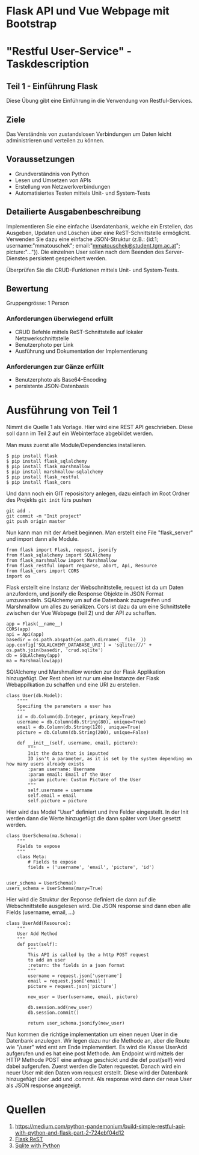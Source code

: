 # Flask API und Vue Webpage mit Bootstrap
# "Restful User-Service" - Taskdescription

## Teil 1 - Einführung Flask
Diese Übung gibt eine Einführung in die Verwendung von Restful-Services.

## Ziele
Das Verständnis von zustandslosen Verbindungen um Daten leicht administrieren und verteilen zu können.

## Voraussetzungen
* Grundverständnis von Python
* Lesen und Umsetzen von APIs
* Erstellung von Netzwerkverbindungen
* Automatisiertes Testen mittels Unit- und System-Tests

## Detailierte Ausgabenbeschreibung
Implementieren Sie eine einfache Userdatenbank, welche ein Erstellen, das Ausgeben, Updaten und Löschen über eine ReST-Schnittstelle ermöglicht. Verwenden Sie dazu eine einfache JSON-Struktur (z.B.: {id:1; username:"mmatouschek"; email:"mmatouschek@student.tgm.ac.at"; picture:"..."}). Die einzelnen User sollen nach dem Beenden des Server-Dienstes persistent gespeichert werden.  

Überprüfen Sie die CRUD-Funktionen mittels Unit- und System-Tests.  


## Bewertung
Gruppengrösse: 1 Person
### Anforderungen **überwiegend erfüllt**
+ CRUD Befehle mittels ReST-Schnittstelle auf lokaler Netzwerkschnittstelle
+ Benutzerphoto per Link
+ Ausführung und Dokumentation der Implementierung

### Anforderungen **zur Gänze erfüllt**
+ Benutzerphoto als Base64-Encoding
+ persistente JSON-Datenbasis 

# Ausführung von Teil 1
Nimmt die Quelle 1 als Vorlage.
Hier wird eine REST API geschrieben. Diese soll dann im Teil 2 auf ein Webinterface abgebildet werden.

Man muss zuerst alle Module/Dependencies installieren. 
```
$ pip install flask
$ pip install flask_sqlalchemy 
$ pip install flask_marshmallow
$ pip install marshmallow-sqlalchemy
$ pip install flask_restful
$ pip install flask_cors
```
Und dann noch ein GIT reposisitory anlegen, dazu einfach im Root Ordner des Projekts
`git init`
fürs pushen
```
git add .
git commit -m "Init project"
git push origin master
```
Nun kann man mit der Arbeit beginnen. Man erstellt eine File "flask_server" und import dann alle Module.
```
from flask import Flask, request, jsonify
from flask_sqlalchemy import SQLAlchemy
from flask_marshmallow import Marshmallow
from flask_restful import reqparse, abort, Api, Resource
from flask_cors import CORS
import os
```
Flask erstellt eine Instanz der Webschnittstelle, request ist da um Daten anzufordern, und jsonify die Response Objekte in JSON Format umzuwandeln. SQAlchemy um auf die Datenbank zuzugreifen und Marshmallow um alles zu serializen. Cors ist dazu da um eine Schnittstelle zwischen der Vue Webpage (teil 2) und der API zu schaffen.
```
app = Flask(__name__)
CORS(app)
api = Api(app)
basedir = os.path.abspath(os.path.dirname(__file__))
app.config['SQLALCHEMY_DATABASE_URI'] = 'sqlite:///' + os.path.join(basedir, 'crud.sqlite')
db = SQLAlchemy(app)
ma = Marshmallow(app)
```
SQlAlchemy und Marshmallow werden zur der Flask Applikation hinzugefügt. Der Rest oben ist nur um eine Instanze der Flask Webappilkation zu schaffen und eine URI zu erstellen.
```
class User(db.Model):
    """"
    Specifing the parameters a user has
    """
    id = db.Column(db.Integer, primary_key=True)
    username = db.Column(db.String(80), unique=True)
    email = db.Column(db.String(120), unique=True)
    picture = db.Column(db.String(200), unique=False)

    def __init__(self, username, email, picture):
        """
        Init the data that is inputted
        ID isn't a parameter, as it is set by the system depending on how many users already exists
        :param username: Username
        :param email: Email of the User
        :param picture: Custom Picture of the User
        """
        self.username = username
        self.email = email
        self.picture = picture
```
Hier wird das Model "User" definiert und ihre Felder eingestellt. In der Init werden dann die Werte hinzugefügt die dann später vom User gesetzt werden.
```
class UserSchema(ma.Schema):
    """
    Fields to expose
    """
    class Meta:
        # Fields to expose
        fields = ('username', 'email', 'picture', 'id')


user_schema = UserSchema()
users_schema = UserSchema(many=True)
```
Hier wird die Struktur der Reponse definiert die dann auf die Webschnittstelle ausgelesen wird. Die JSON response sind dann eben alle Fields (username, email, ...)
```
class UserAdd(Resource):
    """
    User Add Method
    """
    def post(self):
        """
        This API is called by the a http POST request
        to add an user
        :return: the fields in a json format
        """
        username = request.json['username']
        email = request.json['email']
        picture = request.json['picture']

        new_user = User(username, email, picture)

        db.session.add(new_user)
        db.session.commit()

        return user_schema.jsonify(new_user)
```
Nun kommen die richtige implementation um einen neuen User in die Datenbank anzulegen. Wir legen dazu nur die Methode an, aber die Route wie "/user" wird erst am Ende implementiert. Es wird die Klasse UserAdd aufgerufen und es hat eine post Methode. Am Endpoint wird mittels der HTTP Methode POST eine anfrage geschickt und die def post(self) wird dabei aufgerufen. Zuerst werden die Daten requestet. Danach wird ein neuer User mit den Daten vom request erstellt. Diese wird der Datenbank hinzugefügt über .add und .commit.
Als response wird dann der neue User als JSON response angezeigt.
# Quellen
1. https://medium.com/python-pandemonium/build-simple-restful-api-with-python-and-flask-part-2-724ebf04d12
2. [Flask ReST](https://flask-restful.readthedocs.io/en/latest/quickstart.html#full-example)
3. [Sqlite with Python](https://docs.python.org/3/library/sqlite3.html)
